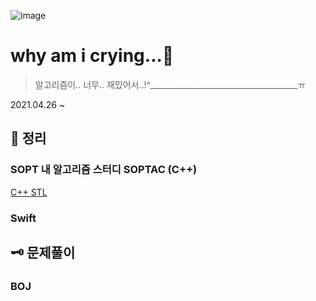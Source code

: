 ![image](https://user-images.githubusercontent.com/28949235/116024387-0d5f1e80-a689-11eb-8224-3f4e3ca4f75f.png)

# why am i crying...🥲

> 알고리즘이.. 너무.. 재밌어서..!^_____________________________________ㅠ

2021.04.26 ~

## 📓 정리

### SOPT 내 알고리즘 스터디 SOPTAC (C++)

[C++ STL]()

### Swift



## 🗝 문제풀이

### BOJ





